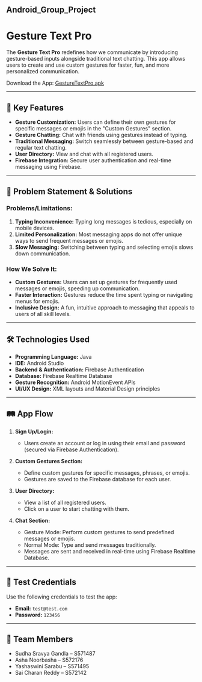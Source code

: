 ## Android_Group_Project
# Gesture Text Pro

The **Gesture Text Pro** redefines how we communicate by introducing gesture-based inputs alongside traditional text chatting. This app allows users to create and use custom gestures for faster, fun, and more personalized communication.

Download the App: [GestureTextPro.apk](https://github.com/s571487/Android_Group_Project/blob/main/GestureTextPro.apk)

---

## 🌟 Key Features
- **Gesture Customization:** Users can define their own gestures for specific messages or emojis in the "Custom Gestures" section.
- **Gesture Chatting:** Chat with friends using gestures instead of typing.
- **Traditional Messaging:** Switch seamlessly between gesture-based and regular text chatting.
- **User Directory:** View and chat with all registered users.
- **Firebase Integration:** Secure user authentication and real-time messaging using Firebase.

---

## 🚩 Problem Statement & Solutions

### Problems/Limitations:
1. **Typing Inconvenience:** Typing long messages is tedious, especially on mobile devices.
2. **Limited Personalization:** Most messaging apps do not offer unique ways to send frequent messages or emojis.
3. **Slow Messaging:** Switching between typing and selecting emojis slows down communication.

### How We Solve It:
- **Custom Gestures:** Users can set up gestures for frequently used messages or emojis, speeding up communication.
- **Faster Interaction:** Gestures reduce the time spent typing or navigating menus for emojis.
- **Inclusive Design:** A fun, intuitive approach to messaging that appeals to users of all skill levels.

---

## 🛠️ Technologies Used
- **Programming Language:** Java
- **IDE:** Android Studio
- **Backend & Authentication:** Firebase Authentication
- **Database:** Firebase Realtime Database
- **Gesture Recognition:** Android MotionEvent APIs
- **UI/UX Design:** XML layouts and Material Design principles

---

## 🛤️ App Flow
1. **Sign Up/Login:**
   - Users create an account or log in using their email and password (secured via Firebase Authentication).

2. **Custom Gestures Section:**
   - Define custom gestures for specific messages, phrases, or emojis.
   - Gestures are saved to the Firebase database for each user.

3. **User Directory:**
   - View a list of all registered users.
   - Click on a user to start chatting with them.

4. **Chat Section:**
   - Gesture Mode: Perform custom gestures to send predefined messages or emojis.
   - Normal Mode: Type and send messages traditionally.
   - Messages are sent and received in real-time using Firebase Realtime Database.

---

## 🔑 Test Credentials
Use the following credentials to test the app:

- **Email:** `test@test.com`
- **Password:** `123456`

---

## 👥 Team Members
- Sudha Sravya Gandla – S571487
- Asha Noorbasha – S572176
- Yashaswini Sarabu – S571495
- Sai Charan Reddy – S572142
